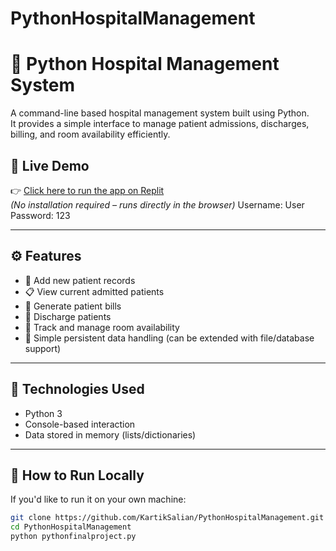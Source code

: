 # PythonHospitalManagement
# 🏥 Python Hospital Management System

A command-line based hospital management system built using Python.  
It provides a simple interface to manage patient admissions, discharges, billing, and room availability efficiently.

## 🔗 Live Demo

👉 [Click here to run the app on Replit](https://replit.com/join/hfrhyrjxkj-saliankartik9)  
*(No installation required – runs directly in the browser)*
Username: User
Password: 123

---

## ⚙️ Features

- 👤 Add new patient records
- 📋 View current admitted patients
- 🧾 Generate patient bills
- 🚪 Discharge patients
- 🚨 Track and manage room availability
- 💾 Simple persistent data handling (can be extended with file/database support)

---

## 🧪 Technologies Used

- Python 3
- Console-based interaction
- Data stored in memory (lists/dictionaries)

---

## 🚀 How to Run Locally

If you'd like to run it on your own machine:

```bash
git clone https://github.com/KartikSalian/PythonHospitalManagement.git
cd PythonHospitalManagement
python pythonfinalproject.py
